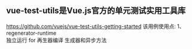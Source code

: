 ## vue-test-utils是Vue.js官方的单元测试实用工具库
https://github.com/vuejs/vue-test-utils-getting-started   该用例使用点:
1、regenerator-runtime   
    独立运行 for 再生器编译 生成器和异步方法